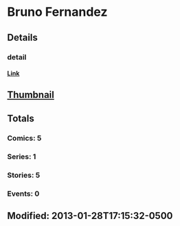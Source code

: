 # Bruno  Fernandez 
## Details
### detail
#### [Link](http://marvel.com/comics/creators/5024/bruno_fernandez?utm_campaign=apiRef&utm_source=225578a89fc76f3d20fbffda5d17a88d)
## [Thumbnail](http://i.annihil.us/u/prod/marvel/i/mg/b/40/image_not_available.jpg)
## Totals
### Comics: 5
### Series: 1
### Stories: 5
### Events: 0
## Modified: 2013-01-28T17:15:32-0500
